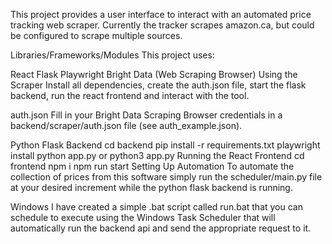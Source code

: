 This project provides a user interface to interact with an automated price tracking web scraper. Currently the tracker scrapes amazon.ca, but could be configured to scrape multiple sources.

Libraries/Frameworks/Modules
This project uses:

React
Flask
Playwright
Bright Data (Web Scraping Browser)
Using the Scraper
Install all dependencies, create the auth.json file, start the flask backend, run the react frontend and interact with the tool.

auth.json
Fill in your Bright Data Scraping Browser credentials in a backend/scraper/auth.json file (see auth_example.json).

Python Flask Backend
cd backend
pip install -r requirements.txt
playwright install
python app.py or python3 app.py
Running the React Frontend
cd frontend
npm i
npm run start
Setting Up Automation
To automate the collection of prices from this software simply run the scheduler/main.py file at your desired increment while the python flask backend is running.

Windows
I have created a simple .bat script called run.bat that you can schedule to execute using the Windows Task Scheduler that will automatically run the backend api and send the appropriate request to it.
